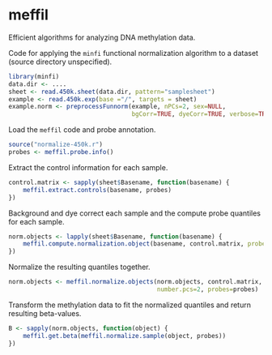 # meffil
Efficient algorithms for analyzing DNA methylation data.

Code for applying the `minfi` functional normalization algorithm
to a dataset (source directory unspecified).
```r
library(minfi)
data.dir <- ....
sheet <- read.450k.sheet(data.dir, pattern="samplesheet")
example <- read.450k.exp(base ="/", targets = sheet)
example.norm <- preprocessFunnorm(example, nPCs=2, sex=NULL,
                                  bgCorr=TRUE, dyeCorr=TRUE, verbose=TRUE)
```

Load the `meffil` code and probe annotation.
```r
source("normalize-450k.r")
probes <- meffil.probe.info()
```

Extract the control information for each sample.
```r
control.matrix <- sapply(sheet$Basename, function(basename) {
    meffil.extract.controls(basename, probes) 
})
```

Background and dye correct each sample and the compute probe quantiles
for each sample.
```r
norm.objects <- lapply(sheet$Basename, function(basename) {
    meffil.compute.normalization.object(basename, control.matrix, probes=probes)
})
```

Normalize the resulting quantiles together. 
```r
norm.objects <- meffil.normalize.objects(norm.objects, control.matrix,
                                         number.pcs=2, probes=probes)
```

Transform the methylation data to fit the normalized quantiles
and return resulting beta-values.
```r
B <- sapply(norm.objects, function(object) {
    meffil.get.beta(meffil.normalize.sample(object, probes)) 
})
```


